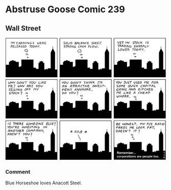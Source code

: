 # Abstruse Goose Comic 239
## Wall Street

![image](kickin_ass_n_takin_names.png)
### Comment
Blue Horseshoe loves Anacott Steel.
